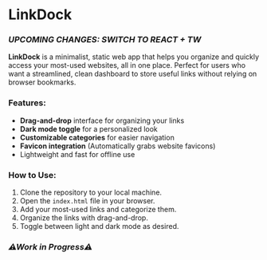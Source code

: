 # LinkDock

### _UPCOMING CHANGES: SWITCH TO REACT + TW_

**LinkDock** is a minimalist, static web app that helps you organize and quickly access your most-used websites, all in one place. Perfect for users who want a streamlined, clean dashboard to store useful links without relying on browser bookmarks.

### Features:
- **Drag-and-drop** interface for organizing your links
- **Dark mode toggle** for a personalized look
- **Customizable categories** for easier navigation
- **Favicon integration** (Automatically grabs website favicons)
- Lightweight and fast for offline use

### How to Use:
1. Clone the repository to your local machine.
2. Open the `index.html` file in your browser.
3. Add your most-used links and categorize them.
4. Organize the links with drag-and-drop.
5. Toggle between light and dark mode as desired.

### _⚠Work in Progress⚠_
